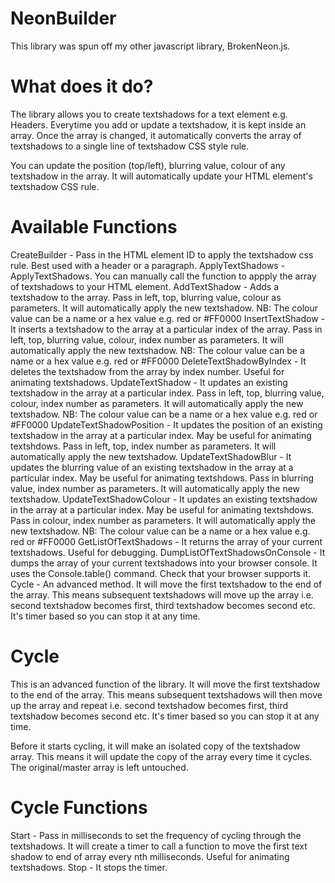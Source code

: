 # NeonBuilder

This library was spun off my other javascript library, BrokenNeon.js.

# What does it do?
The library allows you to create textshadows for a text element e.g. Headers. Everytime you add or update a textshadow, it is kept inside an array. Once the array is changed, it automatically converts the array of textshadows to a single line of textshadow CSS style rule.

You can update the position (top/left), blurring value, colour of any textshadow in the array. It will automatically update your HTML element's textshadow CSS rule.

# Available Functions

CreateBuilder - Pass in the HTML element ID to apply the textshadow css rule. Best used with a header or a paragraph.
ApplyTextShadows - ApplyTextShadows. You can manually call the function to appply the array of textshadows to your HTML element.
AddTextShadow - Adds a textshadow to the array. Pass in left, top, blurring value, colour as parameters. It will automatically apply the new textshadow. NB: The colour value can be a name or a hex value e.g. red or #FF0000
InsertTextShadow - It inserts a textshadow to the array at a particular index of the array. Pass in left, top, blurring value, colour, index number as parameters. It will automatically apply the new textshadow. NB: The colour value can be a name or a hex value e.g. red or #FF0000
DeleteTextShadowByIndex - It deletes the textshadow from the array by index number. Useful for animating textshadows.
UpdateTextShadow - It updates an existing textshadow in the array at a particular index. Pass in left, top, blurring value, colour, index number as parameters. It will automatically apply the new textshadow. NB: The colour value can be a name or a hex value e.g. red or #FF0000
UpdateTextShadowPosition - It updates the position of an existing textshadow in the array at a particular index. May be useful for animating textshdows. Pass in left, top, index number as parameters. It will automatically apply the new textshadow.
UpdateTextShadowBlur - It updates the blurring value of an existing textshadow in the array at a particular index. May be useful for animating textshdows. Pass in blurring value, index number as parameters. It will automatically apply the new textshadow.
UpdateTextShadowColour - It updates an existing textshadow in the array at a particular index. May be useful for animating textshdows. Pass in colour, index number as parameters. It will automatically apply the new textshadow. NB: The colour value can be a name or a hex value e.g. red or #FF0000
GetListOfTextShadows - It returns the array of your current textshadows. Useful for debugging.
DumpListOfTextShadowsOnConsole - It dumps the array of your current textshadows into your browser console. It uses the Console.table() command. Check that your browser supports it.
Cycle - An advanced method. It will move the first textshadow to the end of the array. This means subsequent textshadows will move up the array i.e. second textshadow becomes first, third textshadow becomes second etc. It's timer based so you can stop it at any time.

# Cycle

This is an advanced function of the library. It will move the first textshadow to the end of the array. This means subsequent textshadows will then move up the array and repeat i.e. second textshadow becomes first, third textshadow becomes second etc. It's timer based so you can stop it at any time.

Before it starts cycling, it will make an isolated copy of the textshadow array. This means it will update the copy of the array every time it cycles. The original/master array is left untouched.

# Cycle Functions

Start - Pass in milliseconds to set the frequency of cycling through the textshadows. It will create a timer to call a function to move the first text shadow to end of array every nth milliseconds. Useful for animating textshadows.
Stop - It stops the timer.



